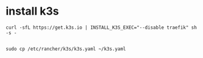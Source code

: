 # install k3s

```
curl -sfL https://get.k3s.io | INSTALL_K3S_EXEC="--disable traefik" sh -s -


sudo cp /etc/rancher/k3s/k3s.yaml ~/k3s.yaml
```
